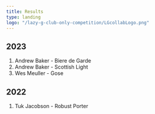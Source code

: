 ```yaml
---
title: Results
type: landing
logo: "/lazy-g-club-only-competition/LGcollabLogo.png"
---
```


## 2023
1. Andrew Baker - Biere de Garde
2. Andrew Baker - Scottish Light
3. Wes Meuller - Gose

## 2022
1. Tuk Jacobson - Robust Porter
